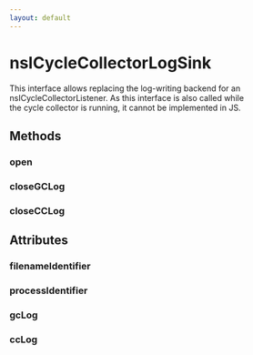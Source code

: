 ```yaml
---
layout: default
---
```


# nsICycleCollectorLogSink #
  
This interface allows replacing the log-writing backend for an  
nsICycleCollectorListener.  As this interface is also called while  
the cycle collector is running, it cannot be implemented in JS.  
  

## Methods ##

### open ###

### closeGCLog ###

### closeCCLog ###

## Attributes ##

### filenameIdentifier ###

### processIdentifier ###

### gcLog ###

### ccLog ###
